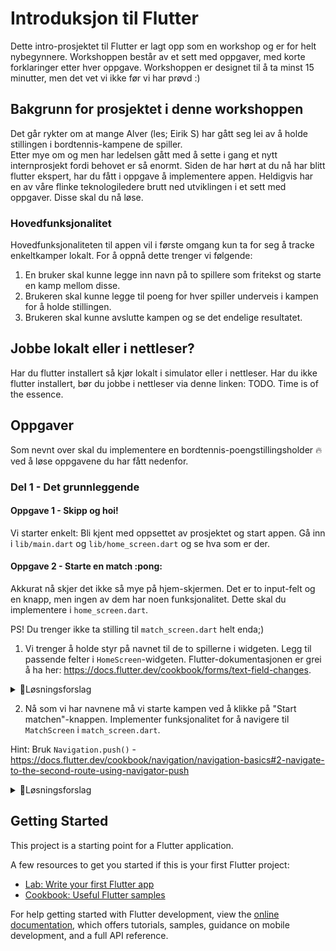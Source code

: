 # Introduksjon til Flutter

Dette intro-prosjektet til Flutter er lagt opp som en workshop og er for helt nybegynnere. Workshoppen består av et sett med oppgaver, med korte forklaringer etter hver oppgave. Workshoppen er designet til å ta minst 15 minutter, men det vet vi ikke før vi har prøvd :) 


## Bakgrunn for prosjektet i denne workshoppen
Det går rykter om at mange Alver (les; Eirik S) har gått seg lei av å holde stillingen i bordtennis-kampene de spiller.  
Etter mye om og men har ledelsen gått med å sette i gang et nytt internprosjekt fordi behovet er så enormt. 
Siden de har hørt at du nå har blitt flutter ekspert, har du fått i oppgave å implementere appen. 
Heldigvis har en av våre flinke teknologiledere brutt ned utviklingen i et sett med oppgaver. Disse skal du nå løse. 

### Hovedfunksjonalitet 
Hovedfunksjonaliteten til appen vil i første omgang kun ta for seg å tracke enkeltkamper lokalt. 
For å oppnå dette trenger vi følgende: 

1. En bruker skal kunne legge inn navn på to spillere som fritekst og starte en kamp mellom disse. 
2. Brukeren skal kunne legge til poeng for hver spiller underveis i kampen for å holde stillingen.
3. Brukeren skal kunne avslutte kampen og se det endelige resultatet. 

## Jobbe lokalt eller i nettleser?

Har du flutter installert så kjør lokalt i simulator eller i nettleser. Har du ikke flutter installert, bør du jobbe i nettleser via denne linken: TODO. 
Time is of the essence. 


## Oppgaver
Som nevnt over skal du implementere en bordtennis-poengstillingsholder :fire: ved å løse oppgavene du har fått nedenfor.  

### Del 1 - Det grunnleggende

#### Oppgave 1 - Skipp og hoi!
Vi starter enkelt: Bli kjent med oppsettet av prosjektet og start appen. Gå inn i `lib/main.dart` og `lib/home_screen.dart` og se hva som er der.

#### Oppgave 2 - Starte en match :pong: 

Akkurat nå skjer det ikke så mye på hjem-skjermen. Det er to input-felt og en knapp, men ingen av dem har noen funksjonalitet. Dette skal du implementere i `home_screen.dart`. 

PS! Du trenger ikke ta stilling til `match_screen.dart` helt enda;)

1. Vi trenger å holde styr på navnet til de to spillerne i widgeten. Legg til passende felter i `HomeScreen`-widgeten. Flutter-dokumentasjonen er grei å ha her: https://docs.flutter.dev/cookbook/forms/text-field-changes.

<details><summary>🚨Løsningsforslag</summary>

Vi bruker `TextEditingController` klassen fra punkt 2 i flutter-dokumentasjonen. 
```
class HomeScreen extends StatelessWidget {
    
    // Lagt til to felter: en kontroller for hver spiller
    final TextEditingController player1Controller = TextEditingController();
    final TextEditingController player2Controller = TextEditingController();

...

                TextField(
                  // vi sender med kontrolleren i tekst-feltet
                  controller:  player1Controller,
                  decoration: const InputDecoration(labelText: "Spiller 1"),
                ),
                const SizedBox(height: 5),
                TextField(
                  // vi sender med kontrolleren i tekst-feltet
                  controller: player2Controller,
                  decoration: const InputDecoration(labelText: "Spiller 2"),
                ),
```

</details>

2. Nå som vi har navnene må vi starte kampen ved å klikke på "Start matchen"-knappen. Implementer funksjonalitet for å navigere til `MatchScreen` i `match_screen.dart`.

Hint: Bruk `Navigation.push()` - https://docs.flutter.dev/cookbook/navigation/navigation-basics#2-navigate-to-the-second-route-using-navigator-push

<details><summary>🚨Løsningsforslag</summary>

```
ElevatedButton(
    onPressed: () {
    
    // Dytt den nye ruta/skjermen på navigasjonen. 
      Navigator.push(
          context,
          MaterialPageRoute(
              builder: (context) => MatchScreen(
                  // navnet på disse argumentene må passe feltene i MatchScreen 
                  player1: player1Controller.text,
                  player2: player2Controller.text)));
    },
    child: const Text("Start matchen!"))
```
</details>

## Getting Started

This project is a starting point for a Flutter application.

A few resources to get you started if this is your first Flutter project:

- [Lab: Write your first Flutter app](https://docs.flutter.dev/get-started/codelab)
- [Cookbook: Useful Flutter samples](https://docs.flutter.dev/cookbook)

For help getting started with Flutter development, view the
[online documentation](https://docs.flutter.dev/), which offers tutorials,
samples, guidance on mobile development, and a full API reference.
